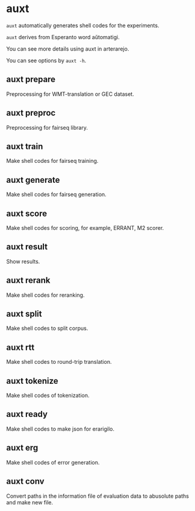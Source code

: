 # auxt

`auxt` automatically generates shell codes for the experiments.

`auxt` derives from Esperanto word aŭtomatigi.

You can see more details using auxt in arterarejo.

You can see options by `auxt -h`.

## auxt prepare

Preprocessing for WMT-translation or GEC dataset.

## auxt preproc

Preprocessing for fairseq library.

## auxt train

Make shell codes for fairseq training.

## auxt generate

Make shell codes for fairseq generation.

## auxt score

Make shell codes for scoring, for example, ERRANT, M2 scorer.

## auxt result

Show results.

## auxt rerank

Make shell codes for reranking.

## auxt split

Make shell codes to split corpus.

## auxt rtt

Make shell codes to round-trip translation.

## auxt tokenize

Make shell codes of tokenization.

## auxt ready

Make shell codes to make json for erarigilo.

## auxt erg

Make shell codes of error generation.

## auxt conv

Convert paths in the information file of evaluation data to abusolute paths and make new file.

